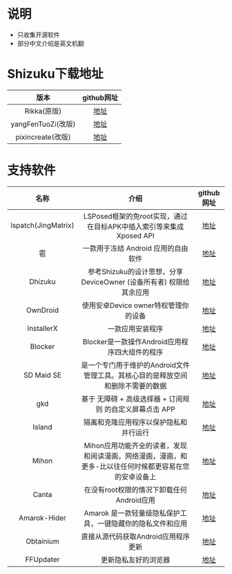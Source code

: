 # 说明
- 只收集开源软件
- 部分中文介绍是英文机翻



# Shizuku下载地址
| 版本 | github网址 |
| :-----------: | :-----------: |
| Rikka(原版) | [地址](https://github.com/RikkaApps/Shizuku) |
| yangFenTuoZi(改版) | [地址](https://github.com/yangFenTuoZi/Shizuku) |
| pixincreate(改版) | [地址](https://github.com/pixincreate/Shizuku) |


# 支持软件
| 名称 | 介绍 | github网址 |
| :-----------: | :-----------: | :-----------: |
| lspatch(JingMatrix) | LSPosed框架的免root实现，通过在目标APK中插入索引等来集成Xposed API | [地址](https://github.com/JingMatrix/LSPatch) |
| 雹 | 一款用于冻结 Android 应用的自由软件 | [地址](https://github.com/aistra0528/Hail) |
| Dhizuku | 参考Shizuku的设计思想，分享 DeviceOwner (设备所有者) 权限给其余应用 | [地址](https://github.com/iamr0s/Dhizuku) |
| OwnDroid | 使用安卓Device owner特权管理你的设备 | [地址](https://github.com/BinTianqi/OwnDroid) |
| InstallerX | 一款应用安装程序 | [地址](https://github.com/iamr0s/InstallerX) |
| Blocker | Blocker是一款操作Android应用程序四大组件的程序 | [地址](https://github.com/lihenggui/blocker) |
| SD Maid SE | 是一个专门用于维护的Android文件管理工具。其核心目的是释放空间和删除不需要的数据 | [地址](https://github.com/d4rken-org/sdmaid-se) |
| gkd | 基于 无障碍 + 高级选择器 + 订阅规则 的自定义屏幕点击 APP | [地址](https://github.com/gkd-kit/gkd) |
| Island | 隔离和克隆应用程序以保护隐私和并行运行 | [地址](https://github.com/oasisfeng/island) |
| Mihon | Mihon应用功能齐全的读者，发现和阅读漫画，网络漫画，漫画，和更多-比以往任何时候都更容易在您的安卓设备上 | [地址](https://github.com/mihonapp/mihon) |
| Canta | 在没有root权限的情况下卸载任何Android应用 | [地址](https://github.com/samolego/Canta) |
| Amarok-Hider | Amarok 是一款轻量级隐私保护工具，一键隐藏你的隐私文件和应用 | [地址](https://github.com/deltazefiro/Amarok-Hider) |
| Obtainium | 直接从源代码获取Android应用程序更新 | [地址](https://github.com/ImranR98/Obtainium) |
| FFUpdater | 更新隐私友好的浏览器 | [地址](https://github.com/Tobi823/ffupdater) |
